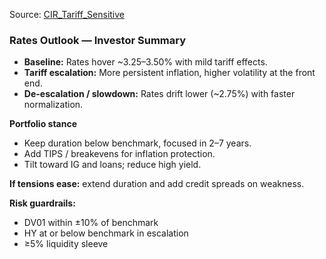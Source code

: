 Source: [CIR_Tariff_Sensitive](https://github.com/katcohen/Fixed_income_Analysis/blob/main/CIR_Tariff_Sensitive.ipynb)

### Rates Outlook — Investor Summary

- **Baseline:** Rates hover ~3.25–3.50% with mild tariff effects.  
- **Tariff escalation:** More persistent inflation, higher volatility at the front end.  
- **De-escalation / slowdown:** Rates drift lower (~2.75%) with faster normalization.

**Portfolio stance**
- Keep duration below benchmark, focused in 2–7 years.  
- Add TIPS / breakevens for inflation protection.  
- Tilt toward IG and loans; reduce high yield.  

**If tensions ease:** extend duration and add credit spreads on weakness.  

**Risk guardrails:**  
- DV01 within ±10% of benchmark  
- HY at or below benchmark in escalation  
- ≥5% liquidity sleeve
